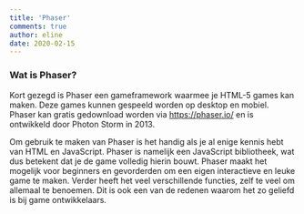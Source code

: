 ```yaml
---
title: 'Phaser'
comments: true
author: eline
date: 2020-02-15
---
```


### Wat is Phaser?

Kort gezegd is Phaser een gameframework waarmee je HTML-5 games kan maken. Deze games kunnen gespeeld worden op desktop en mobiel. Phaser kan gratis gedownload worden via https://phaser.io/ en is ontwikkeld door Photon Storm in 2013.

Om gebruik te maken van Phaser is het handig als je al enige kennis hebt van HTML en JavaScript. Phaser is namelijk een JavaScript bibliotheek, wat dus betekent dat je de game volledig hierin bouwt. Phaser maakt het mogelijk voor beginners en gevorderden om een eigen interactieve en leuke game te maken. Verder heeft het veel verschillende functies, zelf te veel om allemaal te benoemen. Dit is ook een van de redenen waarom het zo geliefd is bij game ontwikkelaars. 

